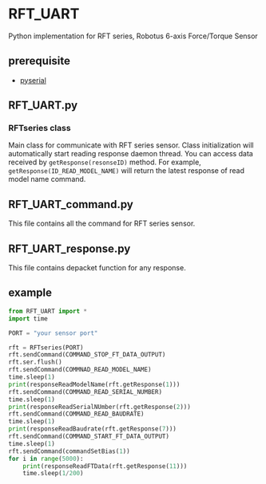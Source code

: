 # RFT_UART

Python implementation for RFT series, Robotus 6-axis Force/Torque Sensor

## prerequisite

- [pyserial](https://pyserial.readthedocs.io/en/latest/pyserial.html)

## RFT_UART.py

### RFTseries class

Main class for communicate with RFT series sensor.
Class initialization will automatically start reading response daemon thread.
You can access data received by `getResponse(resonseID)` method.
For example, `getResponse(ID_READ_MODEL_NAME)` will return the latest response of read model name command.

## RFT_UART_command.py

This file contains all the command for RFT series sensor.

## RFT_UART_response.py

This file contains depacket function for any response.

## example

```python
from RFT_UART import *
import time

PORT = "your sensor port"

rft = RFTseries(PORT)
rft.sendCommand(COMMAND_STOP_FT_DATA_OUTPUT)
rft.ser.flush()
rft.sendCommand(COMMNAD_READ_MODEL_NAME)
time.sleep(1)
print(responseReadModelName(rft.getResponse(1)))
rft.sendCommand(COMMAND_READ_SERIAL_NUMBER)
time.sleep(1)
print(responseReadSerialNUmber(rft.getResponse(2)))
rft.sendCommand(COMMAND_READ_BAUDRATE)
time.sleep(1)
print(responseReadBaudrate(rft.getResponse(7)))
rft.sendCommand(COMMAND_START_FT_DATA_OUTPUT)
time.sleep(1)
rft.sendCommand(commandSetBias(1))
for i in range(5000):
    print(responseReadFTData(rft.getResponse(11)))
    time.sleep(1/200)
```
